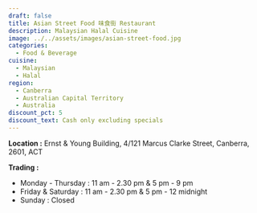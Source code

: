 ```yaml
---
draft: false
title: Asian Street Food 味食街 Restaurant
description: Malaysian Halal Cuisine
image: ../../assets/images/asian-street-food.jpg
categories:
  - Food & Beverage
cuisine:
  - Malaysian
  - Halal
region:
  - Canberra
  - Australian Capital Territory
  - Australia
discount_pct: 5
discount_text: Cash only excluding specials
---
```

**Location :** Ernst & Young Building, 4/121 Marcus Clarke Street, Canberra, 2601, ACT

**Trading :**

* Monday - Thursday : 11 am - 2.30 pm & 5 pm - 9 pm
* Friday & Saturday : 11 am - 2.30 pm & 5 pm - 12 midnight
* Sunday : Closed
